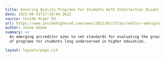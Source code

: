 ```yaml
---
title: Ensuring Quality Programs for Students With Intellectual Disabilities
date: 2023-08-31T17:39:04.262Z
source: Inside Higer Ed
url: https://www.insidehighered.com/news/2023/03/27/accreditor-emerging-intellectual-disabilities-programs
author: Jaime Adame
summary: >+
  An emerging accreditor aims to set standards for evaluating the growing number
  of programs for students long underserved in higher education.

layout: layouts/page.njk
---
```

